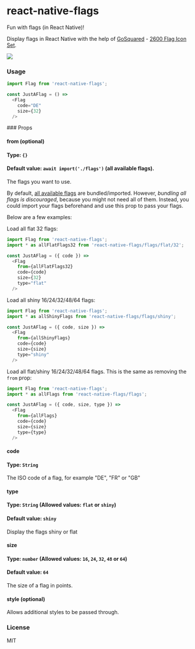 # react-native-flags
Fun with flags (in React Native)!

Display flags in React Native with the help of [GoSquared](https://www.gosquared.com) - [2600 Flag Icon Set](https://www.gosquared.com/resources/flag-icons/).

![](https://github.com/frostney/react-native-flags/blob/master/docs/flags.png)

### Usage
```javascript
import Flag from 'react-native-flags';

const JustAFlag = () =>
  <Flag
    code="DE"
    size={32}
  />
```

### Props  
#### from (optional)
#### Type: `{}`
#### Default value: `await import('./flags')` (all available flags).
The flags you want to use.

By default, [all available flags](https://github.com/frostney/react-native-flags/blob/master/flags/index.js) are bundled/imported.
However, *bundling all flags is discouraged*, because you might not need all of them.
Instead, you could import your flags beforehand and use this prop to pass your flags.

Below are a few examples:

Load all flat 32 flags:
```javascript
import Flag from 'react-native-flags';
import * as allFlatFlags32 from 'react-native-flags/flags/flat/32';

const JustAFlag = ({ code }) =>
  <Flag
    from={allFlatFlags32}
    code={code}
    size={32}
    type="flat"
  />
```

Load all shiny 16/24/32/48/64 flags:
```javascript
import Flag from 'react-native-flags';
import * as allShinyFlags from 'react-native-flags/flags/shiny';

const JustAFlag = ({ code, size }) =>
  <Flag
    from={allShinyFlags}
    code={code}
    size={size}
    type="shiny"
  />
```

Load all flat/shiny 16/24/32/48/64 flags.
This is the same as removing the `from` prop:
```javascript
import Flag from 'react-native-flags';
import * as allFlags from 'react-native-flags/flags';

const JustAFlag = ({ code, size, type }) =>
  <Flag
    from={allFlags}
    code={code}
    size={size}
    type={type}
  />
```

#### code  
#### Type: `String`  
The ISO code of a flag, for example "DE", "FR" or "GB"

#### type  
#### Type: `String` (Allowed values: `flat` or `shiny`)  
#### Default value: `shiny`  
Display the flags shiny or flat

#### size  
#### Type: `number` (Allowed values: `16`, `24`, `32`, `48` or `64`)  
#### Default value: `64`  
The size of a flag in points.

#### style (optional)  
Allows additional styles to be passed through.

### License
MIT
